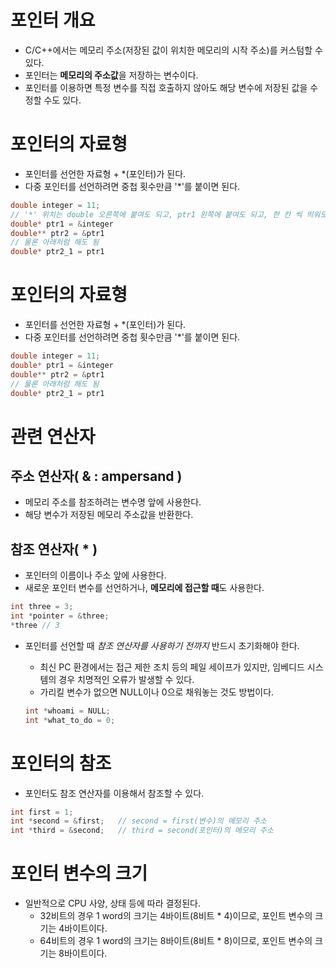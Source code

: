 # 포인터 개요

- C/C++에서는 메모리 주소(저장된 값이 위치한 메모리의 시작 주소)를 커스텀할 수 있다.
- 포인터는 **메모리의 주소값**을 저장하는 변수이다.
- 포인터를 이용하면 특정 변수를 직접 호출하지 않아도 해당 변수에 저장된 값을 수정할 수도 있다.

# 포인터의 자료형

- 포인터를 선언한 자료형 + *(포인터)가 된다.
- 다중 포인터를 선언하려면 중첩 횟수만큼 '*'를 붙이면 된다.

```c
double integer = 11;
// '*' 위치는 double 오른쪽에 붙여도 되고, ptr1 왼쪽에 붙여도 되고, 한 칸 씩 띄워도 된다.
double* ptr1 = &integer
double** ptr2 = &ptr1
// 물론 아래처럼 해도 됨
double* ptr2_1 = ptr1
```

# 포인터의 자료형

- 포인터를 선언한 자료형 + *(포인터)가 된다.
- 다중 포인터를 선언하려면 중첩 횟수만큼 '*'를 붙이면 된다.

```c
double integer = 11;
double* ptr1 = &integer
double** ptr2 = &ptr1
// 물론 아래처럼 해도 됨
double* ptr2_1 = ptr1
```

# 관련 연산자

## 주소 연산자( & : ampersand )

- 메모리 주소를 참조하려는 변수명 앞에 사용한다.
- 해당 변수가 저장된 메모리 주소값을 반환한다.

## 참조 연산자( * )

- 포인터의 이름이나 주소 앞에 사용한다.
- 새로운 포인터 변수를 선언하거나, **메모리에 접근할 때**도 사용한다.

```c
int three = 3;
int *pointer = &three;
*three // 3
```

- 포인터를 선언할 때 *참조 연산자를 사용하기 전까지* 반드시 초기화해야 한다.
    - 최신 PC 환경에서는 접근 제한 조치 등의 페일 세이프가 있지만, 임베디드 시스템의 경우 치명적인 오류가 발생할 수 있다.
    - 가리킬 변수가 없으면 NULL이나 0으로 채워놓는 것도 방법이다.

    ```c
    int *whoami = NULL;
    int *what_to_do = 0;
    ```

# 포인터의 참조

- 포인터도 참조 연산자를 이용해서 참조할 수 있다.

```c
int first = 1;
int *second = &first;   // second = first(변수)의 메모리 주소
int *third = &second;   // third = second(포인터)의 메모리 주소
```
# 포인터 변수의 크기

- 일반적으로 CPU 사양, 상태 등에 따라 결정된다.
    - 32비트의 경우 1 word의 크기는 4바이트(8비트 * 4)이므로, 포인트 변수의 크기는 4바이트이다.
    - 64비트의 경우 1 word의 크기는 8바이트(8비트 * 8)이므로, 포인트 변수의 크기는 8바이트이다.
